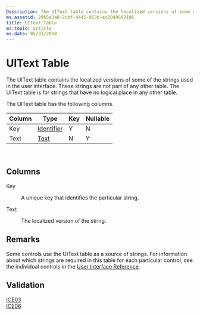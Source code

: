 ```yaml
---
Description: The UIText table contains the localized versions of some of the strings used in the user interface. These strings are not part of any other table. The UIText table is for strings that have no logical place in any other table.
ms.assetid: 2965e3a8-2cbf-4445-963b-ec2040692106
title: UIText Table
ms.topic: article
ms.date: 05/31/2018
---
```


# UIText Table

The UIText table contains the localized versions of some of the strings used in the user interface. These strings are not part of any other table. The UIText table is for strings that have no logical place in any other table.

The UIText table has the following columns.



| Column | Type                         | Key | Nullable |
|--------|------------------------------|-----|----------|
| Key    | [Identifier](identifier.md) | Y   | N        |
| Text   | [Text](text.md)             | N   | Y        |



 

## Columns

<dl> <dt>

<span id="Key"></span><span id="key"></span><span id="KEY"></span>Key
</dt> <dd>

A unique key that identifies the particular string.

</dd> <dt>

<span id="Text"></span><span id="text"></span><span id="TEXT"></span>Text
</dt> <dd>

The localized version of the string.

</dd> </dl>

## Remarks

Some controls use the UIText table as a source of strings. For information about which strings are required in this table for each particular control, see the individual controls in the [User Interface Reference](user-interface-reference.md).

## Validation

<dl>

[ICE03](ice03.md)  
[ICE06](ice06.md)  
</dl>

 

 



